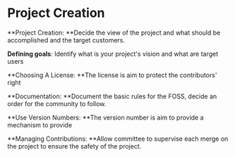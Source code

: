 # Project Creation

**Project Creation: **Decide the view of the project and what should be accomplished and the target customers.

**Defining goals**: Identify what is your project's vision and what are target users

**Choosing A License: **The license is aim to protect the contributors' right

**Documentation: **Document the basic rules for the FOSS, decide an order for the community to follow.

**Use Version Numbers: **The version number is aim to provide a mechanism to provide

**Managing Contributions: **Allow committee to supervise each merge on the project to ensure the safety of the project.




